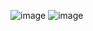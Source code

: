 ![image](https://github.com/user-attachments/assets/06fb4d71-b407-4548-9466-7522f3d3341b)
![image](https://github.com/user-attachments/assets/06fb4d71-b407-4548-9466-7522f3d3341b)
